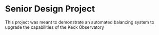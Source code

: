 # Senior Design Project
This project was meant to demonstrate an automated balancing system to upgrade the capabilities of the Keck Observatory
